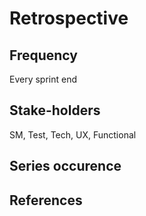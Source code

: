 # Retrospective

## Frequency

Every sprint end

## Stake-holders

SM, Test, Tech, UX, Functional

## Series occurence

## References
